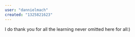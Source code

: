 ```yaml
---
user: "dannielmach"
created: "1325821623"
---
```


I do thank you for all the learning never omitted here for all:)
